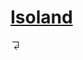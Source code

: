 # [Isoland](https://space.bilibili.com/370283072/channel/collectiondetail?sid=301989)

[![Alt text](../../assets/return.png)](../../README.md)
